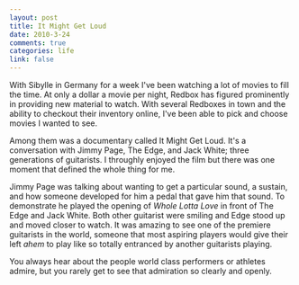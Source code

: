 ```yaml
--- 
layout: post
title: It Might Get Loud
date: 2010-3-24
comments: true
categories: life
link: false
---
```

With Sibylle in Germany for a week I've been watching a lot of movies to fill the time. At only a dollar a movie per night, Redbox has figured prominently in providing new material to watch. With several Redboxes in town and the ability to checkout their inventory online, I've been able to pick and choose movies I wanted to see.

Among them was a documentary called It Might Get Loud. It's a conversation with Jimmy Page, The Edge, and Jack White; three generations of guitarists. I throughly enjoyed the film but there was one moment that defined the whole thing for me.

Jimmy Page was talking about wanting to get a particular sound, a sustain, and how someone developed for him a pedal that gave him that sound. To demonstrate he played the opening of <em>Whole Lotta Love</em> in front of The Edge and Jack White. Both other guitarist were smiling and Edge stood up and moved closer to watch. It was amazing to see one of the premiere guitarists in the world, someone that most aspiring players would give their left _ahem_ to play like so totally entranced by another guitarists playing.

You always hear about the people world class performers or athletes admire, but you rarely get to see that admiration so clearly and openly.
